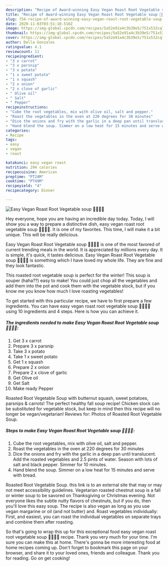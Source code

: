 ```yaml
---
description: "Recipe of Award-winning Easy Vegan Roast Root Vegetable soup 🥕🥔🧅🍠"
title: "Recipe of Award-winning Easy Vegan Roast Root Vegetable soup 🥕🥔🧅🍠"
slug: 754-recipe-of-award-winning-easy-vegan-roast-root-vegetable-soup
date: 2020-11-03T03:51:10.516Z
image: https://img-global.cpcdn.com/recipes/5a52e91a4c3b39e5/751x532cq70/easy-vegan-roast-root-vegetable-soup-🥕🥔🧅🍠-recipe-main-photo.jpg
thumbnail: https://img-global.cpcdn.com/recipes/5a52e91a4c3b39e5/751x532cq70/easy-vegan-roast-root-vegetable-soup-🥕🥔🧅🍠-recipe-main-photo.jpg
cover: https://img-global.cpcdn.com/recipes/5a52e91a4c3b39e5/751x532cq70/easy-vegan-roast-root-vegetable-soup-🥕🥔🧅🍠-recipe-main-photo.jpg
author: Della Gonzales
ratingvalue: 4.1
reviewcount: 11
recipeingredient:
- "3 x carrot"
- "3 x parsnip"
- "3 x potato"
- "1 x sweet potato"
- "1 x squash"
- "2 x onion"
- "2 x clove of garlic"
- " Olive oil"
- " Salt"
- " Pepper"
recipeinstructions:
- "Cube the root vegetables, mix with olive oil, salt and pepper."
- "Roast the vegetables in the oven at 220 degrees for 30 minutes"
- "Dice the onions and fry with the garlic in a deep pan until translucent. Add the roasted vegetables and 2.5 pints of water. Season with lots of salt and black pepper. Simmer for 10 minutes."
- "Hand blend the soup. Simmer on a low heat for 15 minutes and serve with bread."
categories:
- Recipe
tags:
- easy
- vegan
- roast

katakunci: easy vegan roast 
nutrition: 294 calories
recipecuisine: American
preptime: "PT24M"
cooktime: "PT49M"
recipeyield: "4"
recipecategory: Dinner

---
```



![Easy Vegan Roast Root Vegetable soup 🥕🥔🧅🍠](https://img-global.cpcdn.com/recipes/5a52e91a4c3b39e5/751x532cq70/easy-vegan-roast-root-vegetable-soup-🥕🥔🧅🍠-recipe-main-photo.jpg)

Hey everyone, hope you are having an incredible day today. Today, I will show you a way to prepare a distinctive dish, easy vegan roast root vegetable soup 🥕🥔🧅🍠. It is one of my favorites. This time, I will make it a bit unique. This will be really delicious.

Easy Vegan Roast Root Vegetable soup 🥕🥔🧅🍠 is one of the most favored of current trending meals in the world. It is appreciated by millions every day. It is simple, it's quick, it tastes delicious. Easy Vegan Roast Root Vegetable soup 🥕🥔🧅🍠 is something which I have loved my whole life. They are fine and they look fantastic.

This roasted root vegetable soup is perfect for the winter! This soup is souper (haha??) easy to make! You could just chop all the vegetables and add them into the pot and cook them with the vegetable stock, but if you know me you know how much I love roasting vegetables!


To get started with this particular recipe, we have to first prepare a few ingredients. You can have easy vegan roast root vegetable soup 🥕🥔🧅🍠 using 10 ingredients and 4 steps. Here is how you can achieve it.

<!--inarticleads1-->

##### The ingredients needed to make Easy Vegan Roast Root Vegetable soup 🥕🥔🧅🍠:

1. Get 3 x carrot
1. Prepare 3 x parsnip
1. Take 3 x potato
1. Take 1 x sweet potato
1. Get 1 x squash
1. Prepare 2 x onion
1. Prepare 2 x clove of garlic
1. Get  Olive oil
1. Get  Salt
1. Make ready  Pepper


Roasted Root Vegetable Soup with butternut squash, sweet potatoes, parsnips &amp; carrots! The perfect healthy fall soup recipe! Chicken stock can be substituted for vegetable stock, but keep in mind then this recipe will no longer be vegan/vegetarian! Reviews for: Photos of Roasted Root Vegetable Soup. 

<!--inarticleads2-->

##### Steps to make Easy Vegan Roast Root Vegetable soup 🥕🥔🧅🍠:

1. Cube the root vegetables, mix with olive oil, salt and pepper.
1. Roast the vegetables in the oven at 220 degrees for 30 minutes
1. Dice the onions and fry with the garlic in a deep pan until translucent. Add the roasted vegetables and 2.5 pints of water. Season with lots of salt and black pepper. Simmer for 10 minutes.
1. Hand blend the soup. Simmer on a low heat for 15 minutes and serve with bread.


Roasted Root Vegetable Soup. this link is to an external site that may or may not meet accessibility guidelines. Vegetarian roasted chestnut soup is a fall or winter soup to be savored on Thanksgiving or Christmas evening. Not everyone likes the subtle nutty flavors of chestnuts, but if you do, then you&#39;ll love this easy soup. The recipe is also vegan as long as you use vegan margarine or oil (and not butter) and. Roast vegetables individually: First, and easiest, you can roast the individual vegetables on separate trays and combine them after roasting. 

So that's going to wrap this up for this exceptional food easy vegan roast root vegetable soup 🥕🥔🧅🍠 recipe. Thank you very much for your time. I'm sure you can make this at home. There's gonna be more interesting food at home recipes coming up. Don't forget to bookmark this page on your browser, and share it to your loved ones, friends and colleague. Thank you for reading. Go on get cooking!
